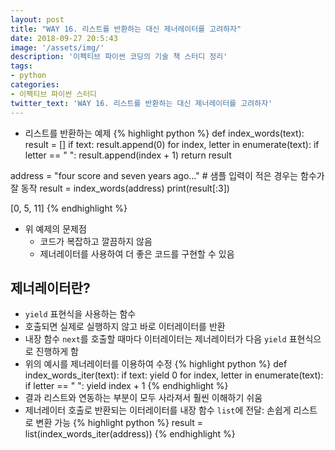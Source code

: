 ```yaml
---
layout: post
title: "WAY 16. 리스트를 반환하는 대신 제너레이터를 고려하자"
date: 2018-09-27 20:5:43
image: '/assets/img/'
description: '이펙티브 파이썬 코딩의 기술 책 스터디 정리'
tags:
- python
categories:
- 이펙티브 파이썬 스터디
twitter_text: 'WAY 16. 리스트를 반환하는 대신 제너레이터를 고려하자'
---
```


- 리스트를 반환하는 예제
{% highlight python %}
def index_words(text):
    result = []
    if text:
        result.append(0)
    for index, letter in enumerate(text):
        if letter == " ":
            result.append(index + 1)
    return result

address = "four score and seven years ago..."     # 샘플 입력이 적은 경우는 함수가 잘 동작
result = index_words(address)
print(result[:3])

>>>
[0, 5, 11]
{% endhighlight %}
- 위 예제의 문제점
  - 코드가 복잡하고 깔끔하지 않음
  - 제너레이터를 사용하여 더 좋은 코드를 구현할 수 있음

## 제너레이터란?
- `yield` 표현식을 사용하는 함수
- 호출되면 실제로 실행하지 않고 바로 이터레이터를 반환
- 내장 함수 `next`를 호출할 때마다 이터레이터는 제너레이터가 다음 `yield` 표현식으로 진행하게 함
- 위의 예시를 제너레이터를 이용하여 수정
{% highlight python %}
def index_words_iter(text):
    if text:
        yield 0
    for index, letter in enumerate(text):
        if letter == " ":
            yield index + 1
{% endhighlight %}
- 결과 리스트와 연동하는 부분이 모두 사라져서 훨씬 이해하기 쉬움
- 제너레이터 호출로 반환되는 이터레이터를 내장 함수 `list`에 전달: 손쉽게 리스트로 변환 가능
{% highlight python %}
result = list(index_words_iter(address))
{% endhighlight %}
